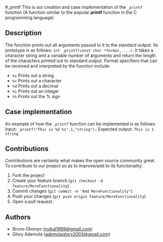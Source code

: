 #_printf
This is  our creation and case implementation of the `_printf` function (A function similar to the popular **printf** function in the C programming language)
## Description
The function prints out all arguments passed to it to the standard output.
Its prototype is as follows: `int _printf(const char *format, ...)`.
It takes a character string and a variable number of arguments and return the length of the characters printed out to standard output.
Format specifiers that can be received and interpreted by the function include:
* `%s` Prints out a string
* `%c` Prints out a character
* `%d` Prints out a decimal
* `%i` Prints out an integer
* `%%` Prints out the % sign
## Case implementation
An example of how the `_printf` function can be implemented is as follows:
Input:
`_printf("This is %d %s",1,"string");`
Expected output:
`This is 1 string`
## Contributions
Contributions are certainly what makes the open source community great. To contribute to our project so as to improve/add to its functionality:
1. Fork the project
2. Create your feature branch (`git checkout -b feature/MoreFunctionality`)
3. Commit changes (`git commit -m "Add MoreFunctionality"`) 
4. Push your changes (`git push origin feature/MoreFunctionality`)
5. Open a pull request.
## Authors
* Bruno Obonyo  (nyikal1999@gmail.com)
* Glory Ademola (ademolaglory2003@gmail.com)

